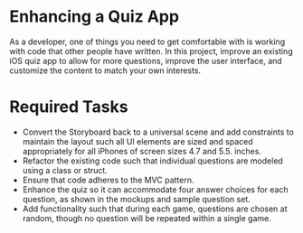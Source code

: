 # Enhancing a Quiz App 
As a developer, one of things you need to get comfortable with is working with code that other people have written. In this project, improve an existing iOS quiz app to allow for more questions, improve the user interface, and customize the content to match your own interests.

# Required Tasks
- Convert the Storyboard back to a universal scene and add constraints to maintain the layout such all UI elements are sized and spaced appropriately for all iPhones of screen sizes 4.7 and 5.5. inches.
- Refactor the existing code such that individual questions are modeled using a class or struct.
- Ensure that code adheres to the MVC pattern.
- Enhance the quiz so it can accommodate four answer choices for each question, as shown in the mockups and sample question set.
- Add functionality such that during each game, questions are chosen at random, though no question will be repeated within a single game.
